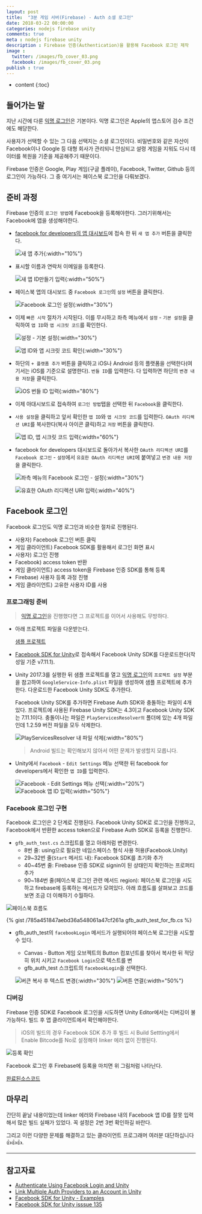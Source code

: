 ```yaml
---
layout: post
title:  "3분 게임 서버(Firebase) - Auth 소셜 로그인"
date: 2018-03-22 00:00:00
categories: nodejs firebase unity
comments: true
meta : nodejs firebase unity
description : Firebase 인증(Authentication)을 활용해 Facebook 로그인 제작
image :
  twitter: /images/fb_cover_03.png
  facebook: /images/fb_cover_03.png
publish : true
---
```


* content
{:toc}

## 들어가는 말

지난 시간에 다룬 [익명 로그인](https://blog.totu.dev/2018/03/22/firebaseandunity-01/)은 기본이다. 익명 로그인은 Apple의 앱스토어 검수 조건에도 해당한다.

사용자가 선택할 수 있는 그 다음 선택지는 소셜 로그인이다. 비밀번호와 같은 자산이 Facebook이나 Google 등 대형 회사가 관리되니 안심되고 설령 게임을 지워도 다시 데이터를 복원을 기준을 제공해주기 때문이다.

Firebase 인증은 Google, Play 게임(구글 플레이), Facebook, Twitter, Github 등의 로그인이 가능하다. 그 중 여기서는 페이스북 로그인을 다뤄보겠다.

## 준비 과정
Firebase 인증의 `로그인 방법`에 Facebook을 등록해야한다. 그러기위해서는 Facebook에 앱을 생성해야한다.

* [facebook for developers의 앱 대시보드](https://developers.facebook.com/apps/)에 접속 한 뒤 `새 앱 추가` 버튼을 클릭한다.

    ![새 앱 추가](/images/fb_03_01_01.png){:width="10%"}

* 표시할 이름과 연락처 이메일을 등록한다.

    ![새 앱 ID만들기 입력](/images/fb_03_01_02.png){:width="50%"}

* 페이스북 앱의 대시보드 중 `Facebook 로그인`의 `설정` 버튼을 클릭한다.

    ![Facebook 로그인 설정](/images/fb_03_01_03.png){:width="30%"}

* 이제 `빠른 시작` 절차가 시작된다. 이를 무시하고 좌측 메뉴에서 `설정` - `기본 설정`을 클릭하여 `앱 ID`와 `앱 시크릿 코드`를 확인한다.

    ![설정 - 기본 설정](/images/fb_03_01_05.png){:width="30%"}

    ![앱 ID와 앱 시크릿 코드 확인](/images/fb_03_01_06.png){:width="30%"}

* 하단의 `+ 플랫폼 추가` 버튼을 클릭하고 iOS나 Android 등의 플랫폼을 선택한다(여기서는 iOS를 기준으로 설명한다). `번들 ID`를 입력한다. 다 입력하면 하단의 `변경 내용 저장`을 클릭한다.

    ![iOS 번들 ID 입력](/images/fb_03_01_07.png){:width="80%"}

* 이제 아대시보드로 접속하여 `로그인 방법`탭을 선택한 뒤 `Facebook`을 클릭한다.

* `사용 설정`을 클릭하고 앞서 확인한 `앱 ID`와 `앱 시크릿 코드`를 입력한다. `OAuth 리디렉션 URI`를 복사한다(복사 아이콘 클릭)하고 `저장` 버튼을 클릭한다.

    ![앱 ID, 앱 시크릿 코드 입력](/images/fb_03_01_08.png){:width="60%"}

* facebook for developers 대시보드로 돌아가서 복사한 `OAuth 리디렉션 URI`를 `Facebook 로그인` - `설정`에서 `유효한 OAuth 리디렉션 URI`에 붙여넣고 `변경 내용 저장`을 클릭한다.

    ![좌측 메뉴의 Facebook 로그인 - 설정](/images/fb_03_01_09.png){:width="30%"}

    ![유효한 OAuth 리디렉션 URI 입력](/images/fb_03_01_10.png){:width="40%"}

## Facebook 로그인

Facebook 로그인도 익명 로그인과 비슷한 절차로 진행된다.

* 사용자) Facebook 로그인 버튼 클릭
* 게임 클라이언트) Facebook SDK를 활용해서 로그인 화면 표시
* 사용자) 로그인 진행
* Facebook) access token 반환
* 게임 클라이언트) access token을 Firebase 인증 SDK를 통해 등록
* Firebase) 사용자 등록 과정 진행
* 게임 클라이언트) 고유한 사용자 ID를 사용


### 프로그래밍 준비

> [익명 로그인](https://blog.totu.dev/2018/03/22/firebaseandunity-01/)을 진행했다면 그 프로젝트를 이어서 사용해도 무방하다. 

* 아래 프로젝트 파일을 다운받는다.

    [샘플 프로젝트](https://github.com/totuworld/firebase_toturial/archive/auth_guest.zip)

* [Facebook SDK for Unity](https://developers.facebook.com/docs/unity)로 접속해서 Facebook Unity SDK를 다운로드한다(작성일 기준 v7.11.1).

* Unity 2017.3를 실행한 뒤 샘플 프로젝트를 열고 [익명 로그인](https://blog.totu.dev/2018/03/22/firebaseandunity-01/#프로젝트-설정)의 `프로젝트 설정` 부분을 참고하여 `GoogleService-Info.plist` 파일을 생성하여 샘플 프로젝트에 추가한다. 다운로드한 Facebook Unity SDK도 추가한다.


    Facebook Unity SDK를 추가하면 Firebase Auth SDK와 충돌하는 파일이 4개 있다. 프로젝트에 사용된 Firebase Unity SDK는 4.3이고 Facebook Unity SDK는 7.11.1이다. 충돌이나는 파일은 `PlayServicesResolver의` 폴더에 있는 4개 파일인데 1.2.59 버전 파일을 모두 삭제한다.

    ![PlayServicesResolver 내 파일 삭제](/images/fb_03_02_01.png){:width="80%"}

    > Android 빌드는 확인해보지 않아서 어떤 문제가 발생할지 모릅니다.

* Unity에서 `Facebook` - `Edit Settings` 메뉴 선택한 뒤 facebook for developers에서 확인한 `앱 ID`를 입력한다.

    ![Facebook - Edit Settings 메뉴 선택](/images/fb_03_02_02.png){:width="20%"}
    ![Facebook 앱 ID 입력](/images/fb_03_02_03.png){:width="50%"}


### Facebook 로그인 구현

Facebook 로그인은 2 단계로 진행된다. Facebook Unity SDK로 로그인을 진행하고, Facebook에서 반환한 access token으로 Firebase Auth SDK로 등록을 진행한다.

* `gfb_auth_test.cs` 스크립트를 열고 아래처럼 변경한다.
    * 8번 줄: using으로 필요한 네임스페이스 형식 사용 허용(Facebook.Unity)
    * 29~32번 줄(`Start` 메서드 내): Facebook SDK를 초기화 추가
    * 40~45번 줄: Firebase 인증 SDK로 signin이 된 상태인지 확인하는 프로퍼티 추가
    * 90~184번 줄(페이스북 로그인 관련 메서드 region): 페이스북 로그인을 시도하고 firebase에 등록하는 메서드가 모여있다. 아래 흐름도를 살펴보고 코드를 보면 조금 더 이해하기 수월하다.

![페이스북 흐름도](/images/fb_03_03_01.png)

{% gist /785a451847aebd36a548061a47cf261a gfb_auth_test_for_fb.cs %}

* gfb_auth_test의 `facebookLogin` 메서드가 실행되어야 페이스북 로그인을 시도할 수 있다.
    * Canvas - Button 게임 오브젝트의 Button 컴포넌트를 찾아서 복사한 뒤 적당히 위치 시키고 `Facebook Login`으로 텍스트를 변
    * gfb_auth_test 스크립트의 `facebookLogin`을 선택한다.

    ![버큰 복사 후 텍스트 변경](/images/fb_03_03_02.png){:width="30%"}
    ![버튼 연결](/images/fb_03_03_03.png){:width="50%"}

### 디버깅

Firebase 인증 SDK로 Facebook 로그인을 시도하면 Unity Editor에서는 디버깅이 불가능하다. 빌드 후 앱 클라이언트에서 확인해야한다.

> iOS의 빌드의 경우 Facebook SDK 추가 후 빌드 시 Build Settting에서 Enable Bitcode를 No로 설정해야 linker 에러 없이 진행된다.

![등록 확인](/images/fb_03_04_01.png)

Facebook 로그인 후 Firebase에 등록을 마치면 위 그림처럼 나타난다.

[완료된소스코드](https://github.com/totuworld/firebase_toturial/archive/auth_facebook.zip)

## 마무리

간단히 끝날 내용이었는데 linker 에러와 Firebase 내의 Facebook 앱 ID를 잘못 입력해서 많은 빌드 실패가 있었다. 꼭 설정은 2번 3번 확인하길 바란다.

그리고 이런 다양한 문제를 해결하고 있는 클라이언트 프로그래머 여러분 대단하십니다👍👍👍.

---

## 참고자료
* [Authenticate Using Facebook Login and Unity](https://firebase.google.com/docs/auth/unity/facebook-login)
* [Link Multiple Auth Providers to an Account in Unity](https://firebase.google.com/docs/auth/unity/account-linking)
* [Facebook SDK for Unity - Examples](https://developers.facebook.com/docs/unity/examples#login)
* [Facebook SDK for Unity isssue 135](https://github.com/facebook/facebook-sdk-for-unity/issues/135)